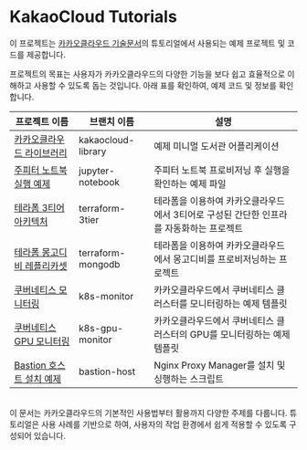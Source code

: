 # KakaoCloud Tutorials

이 프로젝트는 [카카오클라우드 기술문서](https://docs.kakaocloud.com/)의 튜토리얼에서 사용되는 예제 프로젝트 및 코드를 제공합니다. 

프로젝트의 목표는 사용자가 카카오클라우드의 다양한 기능을 보다 쉽고 효율적으로 이해하고 사용할 수 있도록 돕는 것입니다.
아래 표를 확인하여, 예제 코드 및 정보를 확인합니다.
<br/>

| 프로젝트 이름                                                                                            | 브랜치 이름             | 설명                                         |
|----------------------------------------------------------------------------------------------------|--------------------|--------------------------------------------|
| [카카오클라우드 라이브러리](https://github.com/kakaoenterprise/kakaocloud-tutorials/tree/kakaocloud-library)   | kakaocloud-library | 예제 미니멀 도서관 어플리케이션                                |
| [주피터 노트북 실행 예제](https://github.com/kakaoenterprise/kakaocloud-tutorials/tree/jupyter-notebook)     | jupyter-notebook   | 주피터 노트북 프로비저닝 후 실행을 확인하는 예제 파일                   |
| [테라폼 3티어 아키텍처](https://github.com/kakaoenterprise/kakaocloud-tutorials/tree/terraform-3tier)       | terraform-3tier    | 테라폼을 이용하여 카카오클라우드에서 3티어로 구성된 간단한 인프라를 자동화하는 프로젝트 |
| [테라폼 몽고디비 레플리카셋](https://github.com/kakaoenterprise/kakaocloud-tutorials/tree/terraform-mongodb)   | terraform-mongodb  | 테라폼을 이용하여 카카오클라우드에서 몽고디비를 프로비저닝하는 프로젝트   |
| [쿠버네티스 모니터링](https://github.com/kakaoenterprise/kakaocloud-tutorials/tree/k8s-monitor)             | k8s-monitor        | 카카오클라우드에서 쿠버네티스 클러스터를 모니터링하는 예제 템플릿      |
| [쿠버네티스 GPU 모니터링](https://github.com/kakaoenterprise/kakaocloud-tutorials/tree/k8s-gpu-monitor)     | k8s-gpu-monitor    | 카카오클라우드에서 쿠버네티스 클러스터의 GPU를 모니터링하는 예제 템플릿 |
| [Bastion 호스트 설치 예제](https://github.com/kakaoenterprise/kakaocloud-tutorials/tree/bastion-host)     | bastion-host       | Nginx Proxy Manager를 설치 및 싱행하는 스크립트 |

<br/>
이 문서는 카카오클라우드의 기본적인 사용법부터 활용까지 다양한 주제를 다룹니다. 튜토리얼은 사용 사례를 기반으로 하여, 사용자의 작업 환경에서 쉽게 적용할 수 있도록 구성되어 있습니다.
